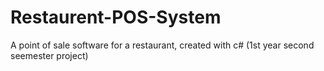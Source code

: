 # Restaurent-POS-System
A point of sale software for a restaurant, created with c# (1st year second seemester project)
